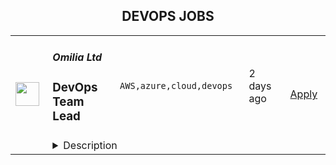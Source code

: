 <div align="center"><h2>DEVOPS JOBS</h2></div><table><tr>
                <td width="100" height="100" rowspan="2">
                    <img src="https://remotive.com/job/1496667/logo" width="38px" height="auto">
                </td>
                <td width="300">
                    <h5>Omilia Ltd</h5>
                    <h3>DevOps Team Lead</h3>
                </td>
                <td width="300">
                    <code>AWS,azure,cloud,devops</code>
                </td>
                <td width="200">
                <text>2 days ago</text>
                </td>
                <td width="100" rowspan="2">
                <a href="https://remotive.com/remote-jobs/devops/devops-team-lead-1496667" align="right" target="_blank">Apply</a>
                </td>
            </tr>
            <tr>
                <td colspan="3">
                <details><summary>Description</summary>
                <div class="h3">About us</div>
<p>A visionary combination of technology and art, Omilia is now home to solution architects, engineers, developers, linguists, and individuals that synergize and combine their expertise and passion to one goal; deliver unfeigned human experience through virtual communication. Omilia was recognized as a Leader in the 2022 Gartner® Magic Quadrant™ for Enterprise Conversational AI Platforms.</p>
<p> </p>
<div class="h3">The Role:</div>
<p>We are looking for a Lead DevOps Engineer with advanced Cloud platform experience. This individual will be responsible for designing services running on production clusters and lead a team of 4+ people to develop automation strategies and deployment processes.</p>
<p>Your goal will be to become an integral part of the chapter, making every challenge of the platform – your own challenge, and solving them accordingly.</p>
<p><strong>The position is fully remote.</strong></p>
<p> </p>
<p> </p>
<div class="h3">Responsibilities:</div>
<ul>
<li>Thinking out of the box and anticipate challenges – It is imperative we are not simply reactive, we must expect challenges and question technologies, procedures and thinking already in place, you will be expected to constantly review and challenge at all levels;</li>
<li>Eager to learn – You have expertise with what you've worked on and an eagerness to learn what you haven't worked before. You are encouraged to introduce new tools &amp; techniques to get the job done more effectively;</li>
<li>Versatile – We work with agile/lean methods. We'd much rather iterate and learn than assume we know all the answers;</li>
<li>Engineering excellence – Constantly looking for new ways to improve our infrastructure and leverage the capabilities AWS, Azure (and others if needed) provide us with;</li>
<li>Team player – You don't (always) work in isolation and are excited by the thought of using your team whilst involving product, experience design, engineering and more in the process.</li>
</ul>
<p><strong>Requirements</strong></p>
<div class="h3">Must have skills and experience:</div>
<ul>
<li>Bachelor's Degree or MS in Engineering or equivalent;</li>
<li>3+ years of working experience in a similar role;</li>
<li>Capable of leading a team of 4+ people</li>
<li>Experience with AWS;</li>
<li>Experience with Terraform;</li>
<li>Experience with container orchestration clusters (Kubernetes, Docker Swarm);</li>
<li>Experience with Continuous Integration tools (Gitlab CI, Jenkins);</li>
<li>Experience in Linux Administration (RedHat, CentOS);</li>
<li>Strong scripting skills (Bash or Python);</li>
</ul>
<div class="h3">Will be considered a plus:</div>
<ul>
<li>Working knowledge in Configuration Management tools (Ansible);</li>
<li>Basic RDBMS knowledge (MySQL, Postgres);</li>
<li>Basic NoSQL knowledge (Redis);</li>
<li>Experience with Cloud Security Services;</li>
</ul>
<p><strong>Benefits</strong></p>
<ul>
<li>Fixed compensation;</li>
<li>Long-term employment with 24 working days vacation;</li>
<li>Development in professional growth (courses, training, etc);</li>
<li>Being part of successful cutting-edge technology products that are making a global impact in the service industry;</li>
<li>Proficient and fun-to-work-with colleagues;</li>
<li>Apple gear.</li>
</ul>
<img src="https://remotive.com/job/track/1496667/blank.gif?source=public_api" alt=""/>
                </details>
                </td>
            </tr></table>